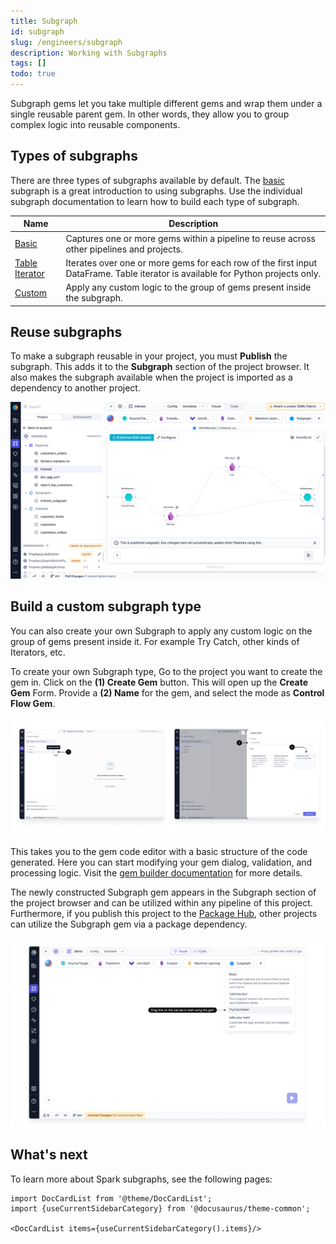 ```yaml
---
title: Subgraph
id: subgraph
slug: /engineers/subgraph
description: Working with Subgraphs
tags: []
todo: true
---
```


Subgraph gems let you take multiple different gems and wrap them under a single reusable parent gem. In other words, they allow you to group complex logic into reusable components.

## Types of subgraphs

There are three types of subgraphs available by default. The [basic](/engineers/basic-subgraph) subgraph is a great introduction to using subgraphs. Use the individual subgraph documentation to learn how to build each type of subgraph.

| Name                                        | Description                                                                                                                     |
| ------------------------------------------- | ------------------------------------------------------------------------------------------------------------------------------- |
| [Basic](/engineers/basic-subgraph)          | Captures one or more gems within a pipeline to reuse across other pipelines and projects.                                       |
| [Table Iterator](/engineers/table-iterator) | Iterates over one or more gems for each row of the first input DataFrame. Table iterator is available for Python projects only. |
| [Custom](#build-a-custom-subgraph-type)     | Apply any custom logic to the group of gems present inside the subgraph.                                                        |

## Reuse subgraphs

To make a subgraph reusable in your project, you must **Publish** the subgraph. This adds it to the **Subgraph** section of the project browser. It also makes the subgraph available when the project is imported as a dependency to another project.

![Published subgraph](img/published-subgraph.png)

## Build a custom subgraph type

You can also create your own Subgraph to apply any custom logic on the group of gems present inside it. For example Try Catch, other kinds of Iterators, etc.

To create your own Subgraph type, Go to the project you want to create the gem in.
Click on the **(1) Create Gem** button. This will open up the **Create Gem** Form. Provide a **(2) Name** for the gem, and select the mode as **Control Flow Gem**.

![Create_subgraph_gem](img/create_subgraph_type.png)

This takes you to the gem code editor with a basic structure of the code generated. Here you can start modifying your gem dialog, validation, and processing logic. Visit the [gem builder documentation](/engineers/gem-builder) for more details.

The newly constructed Subgraph gem appears in the Subgraph section of the project browser and can be utilized within any pipeline of this project. Furthermore, if you publish this project to the [Package Hub](/engineers/package-hub), other projects can utilize the Subgraph gem via a package dependency.

![Use_subgraph](img/Use_new_subgraph.png)

## What's next

To learn more about Spark subgraphs, see the following pages:

```mdx-code-block
import DocCardList from '@theme/DocCardList';
import {useCurrentSidebarCategory} from '@docusaurus/theme-common';

<DocCardList items={useCurrentSidebarCategory().items}/>
```
